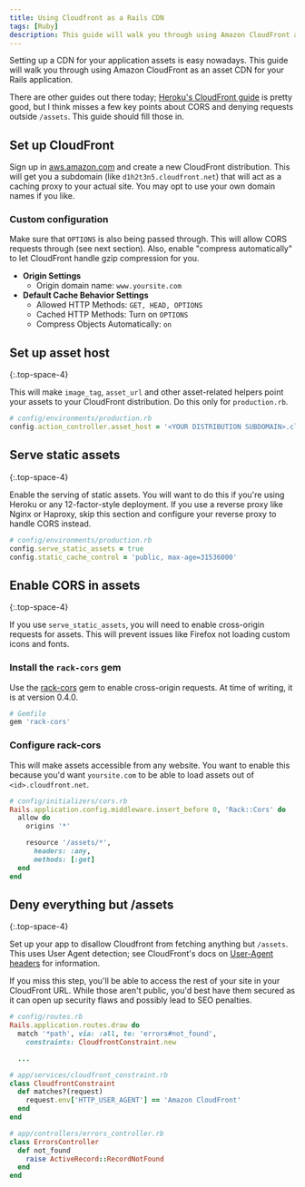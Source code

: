 ```yaml
---
title: Using Cloudfront as a Rails CDN
tags: [Ruby]
description: This guide will walk you through using Amazon CloudFront as an asset CDN for your Rails app.
---
```


Setting up a CDN for your application assets is easy nowadays. This guide will walk you through using Amazon CloudFront as an asset CDN for your Rails application.

There are other guides out there today; [Heroku's CloudFront guide](https://devcenter.heroku.com/articles/using-amazon-cloudfront-cdn) is pretty good, but I think misses a few key points about CORS and denying requests outside `/assets`. This guide should fill those in.

## Set up CloudFront

Sign up in [aws.amazon.com](http://aws.amazon.com) and create a new CloudFront distribution. This will get you a subdomain (like `d1h2t3n5.cloudfront.net`) that will act as a caching proxy to your actual site. You may opt to use your own domain names if you like.

### Custom configuration
Make sure that `OPTIONS` is also being passed through. This will allow CORS requests through (see next section). Also, enable "compress automatically" to let CloudFront handle gzip compression for you.

* __Origin Settings__
    * Origin domain name: `www.yoursite.com`
* __Default Cache Behavior Settings__
    * Allowed HTTP Methods: `GET, HEAD, OPTIONS`
    * Cached HTTP Methods: Turn on `OPTIONS`
    * Compress Objects Automatically: `on`

## Set up asset host
{:.top-space-4}

This will make `image_tag`, `asset_url` and other asset-related helpers point your assets to your CloudFront distribution. Do this only for `production.rb`.

```rb
# config/environments/production.rb
config.action_controller.asset_host = '<YOUR DISTRIBUTION SUBDOMAIN>.cloudfront.net'
```

## Serve static assets
{:.top-space-4}

Enable the serving of static assets. You will want to do this if you're using Heroku or any 12-factor-style deployment.
If you use a reverse proxy like Nginx or Haproxy, skip this section and configure your reverse proxy to handle CORS instead.

```rb
# config/environments/production.rb
config.serve_static_assets = true
config.static_cache_control = 'public, max-age=31536000'
```

## Enable CORS in assets
{:.top-space-4}

If you use `serve_static_assets`, you will need to enable cross-origin requests for assets. This will prevent issues like Firefox not loading custom icons and fonts.

### Install the `rack-cors` gem
Use the [rack-cors] gem to enable cross-origin requests. At time of writing, it is at version 0.4.0.

[rack-cors]: https://rubygems.org/gems/rack-cors

```rb
# Gemfile
gem 'rack-cors'
```

### Configure rack-cors
This will make assets accessible from any website. You want to enable this because you'd want `yoursite.com` to be able to load assets out of `<id>.cloudfront.net`.

```rb
# config/initializers/cors.rb
Rails.application.config.middleware.insert_before 0, 'Rack::Cors' do
  allow do
    origins '*'

    resource '/assets/*',
      headers: :any,
      methods: [:get]
  end
end
```

## Deny everything but /assets
{:.top-space-4}

Set up your app to disallow Cloudfront from fetching anything but `/assets`. This uses User Agent detection; see CloudFront's docs on [User-Agent headers](http://docs.aws.amazon.com/AmazonCloudFront/latest/DeveloperGuide/RequestAndResponseBehaviorCustomOrigin.html#request-custom-user-agent-header) for information.

If you miss this step, you'll be able to access the rest of your site in your CloudFront URL. While those aren't public, you'd best have them secured as it can open up security flaws and possibly lead to SEO penalties.

```rb
# config/routes.rb
Rails.application.routes.draw do
  match '*path', via: :all, to: 'errors#not_found',
    constraints: CloudfrontConstraint.new

  ...
```

```rb
# app/services/cloudfront_constraint.rb
class CloudfrontConstraint
  def matches?(request)
    request.env['HTTP_USER_AGENT'] == 'Amazon CloudFront'
  end
end
```

```rb
# app/controllers/errors_controller.rb
class ErrorsController
  def not_found
    raise ActiveRecord::RecordNotFound
  end
end
```
